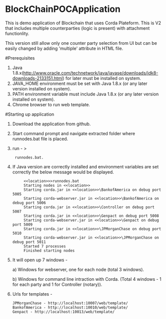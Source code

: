 # BlockChainPOCApplication
This is demo application of Blockchain that uses Corda Plateform. This is V2 that includes multiple counterparties (logic is present) with attachment functionlity. 

This version still allow only one counter party selection from UI but can be easily changed by adding 'multiple' attribute in HTML file.

#Prerequisites
1. Java 1.8.x(http://www.oracle.com/technetwork/java/javase/downloads/jdk8-downloads-2133151.html) for later must be installed on system.
2. JAVA_HOME environment must be set with Java 1.8.x (or any later version installed on system).
3. PATH environment variable must include Java 1.8.x (or any later version installed on system).
4. Chrome browser to run web template.

#Starting up application
1. Download the application from github.
2. Start command prompt and navigate extracted folder where runnodes.bat file is placed.
3. run - > 

		runnodes.bat.
			
4. If Java version are correctly installed and environment variables are set correctly the below message would be displayed.
			
			<<location>>>runnodes.bat
			Starting nodes in <<location>>
			Starting corda.jar in <<location>>\BankofAmerica on debug port 5005
			Starting corda-webserver.jar in <<location>>\BankofAmerica on debug port 5006
			Starting corda.jar in <<location>>\Controller on debug port 5007
			Starting corda.jar in <<location>>\Genpact on debug port 5008
			Starting corda-webserver.jar in <<location>>\Genpact on debug port 5009
			Starting corda.jar in <<location>>\JPMorganChase on debug port 5010
			Starting corda-webserver.jar in <<location>>\JPMorganChase on debug port 5011			
			Started 7 processes
			Finished starting nodes	

5.  It will open up 7 windows -

	a) Windows for webserver, one for each node (total 3 windows).
		
	b) Windows for command line intraction with Corda. (Total 4 windows - 1 for each party and 1 for Controller (notary)).
		
6.  Urls for templates -

		JPMorganChase - http://localhost:10007/web/template/		
		BankofAmerica - http://localhost:10010/web/template/
		Genpact - http://localhost:10013/web/template/		

